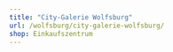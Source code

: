 ```yaml
---
title: "City-Galerie Wolfsburg"
url: /wolfsburg/city-galerie-wolfsburg/
shop: Einkaufszentrum
---
```

